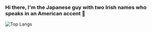### Hi there, I'm the Japanese guy with two Irish names who speaks in an American accent 👋

![Top Langs](github-readme-stats-mrkkjvzk0-mercariku.vercel.app)
